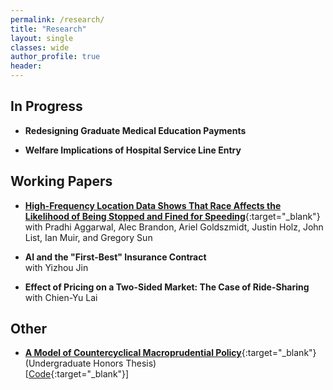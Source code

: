 ```yaml
---
permalink: /research/
title: "Research"
layout: single
classes: wide
author_profile: true
header:
---
```


## In Progress

- **Redesigning Graduate Medical Education Payments**

- **Welfare Implications of Hospital Service Line Entry**

## Working Papers

- [**High-Frequency Location Data Shows That Race Affects the Likelihood of Being Stopped and Fined for Speeding**](https://papers.ssrn.com/sol3/papers.cfm?abstract_id=4298671){:target="_blank"}
	<br>with Pradhi Aggarwal, Alec Brandon, Ariel Goldszmidt, Justin Holz, John List, Ian Muir, and Gregory Sun

- **AI and the "First-Best" Insurance Contract**
	<br>with Yizhou Jin

- **Effect of Pricing on a Two-Sided Market: The Case of Ride-Sharing**
	<br>with Chien-Yu Lai

## Other

- [**A Model of Countercyclical Macroprudential Policy**](/assets/docs/YuThomas_HonorsThesis.pdf){:target="_blank"} (Undergraduate Honors Thesis)
	<br>[[Code](https://github.com/thomasyu1000/yu2019_thesis/){:target="_blank"}]
